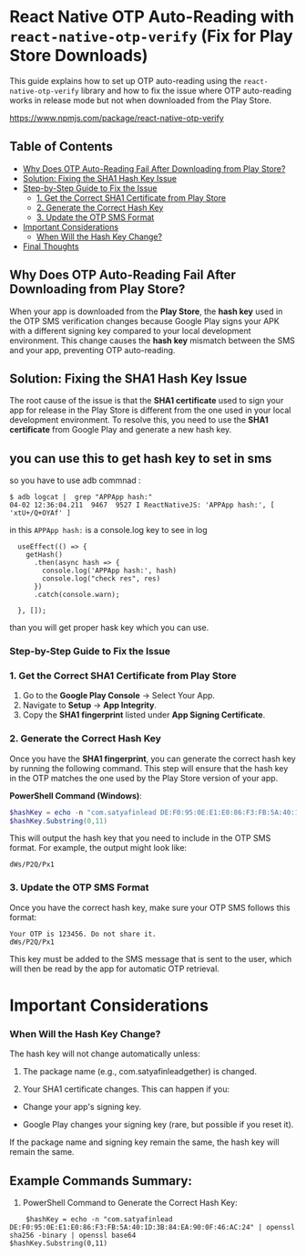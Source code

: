 # React Native OTP Auto-Reading with `react-native-otp-verify` (Fix for Play Store Downloads)

This guide explains how to set up OTP auto-reading using the `react-native-otp-verify` library and how to fix the issue where OTP auto-reading works in release mode but not when downloaded from the Play Store.


https://www.npmjs.com/package/react-native-otp-verify

## Table of Contents
- [Why Does OTP Auto-Reading Fail After Downloading from Play Store?](#why-does-otp-auto-reading-fail-after-downloading-from-play-store)
- [Solution: Fixing the SHA1 Hash Key Issue](#solution-fixing-the-sha1-hash-key-issue)
- [Step-by-Step Guide to Fix the Issue](#step-by-step-guide-to-fix-the-issue)
  - [1. Get the Correct SHA1 Certificate from Play Store](#1-get-the-correct-sha1-certificate-from-play-store)
  - [2. Generate the Correct Hash Key](#2-generate-the-correct-hash-key)
  - [3. Update the OTP SMS Format](#3-update-the-otp-sms-format)
- [Important Considerations](#important-considerations)
  - [When Will the Hash Key Change?](#when-will-the-hash-key-change)
- [Final Thoughts](#final-thoughts)

## Why Does OTP Auto-Reading Fail After Downloading from Play Store?

When your app is downloaded from the **Play Store**, the **hash key** used in the OTP SMS verification changes because Google Play signs your APK with a different signing key compared to your local development environment. This change causes the **hash key** mismatch between the SMS and your app, preventing OTP auto-reading.

## Solution: Fixing the SHA1 Hash Key Issue

The root cause of the issue is that the **SHA1 certificate** used to sign your app for release in the Play Store is different from the one used in your local development environment. To resolve this, you need to use the **SHA1 certificate** from Google Play and generate a new hash key.


## you can use this to get hash key to set in sms 
so you have to use adb commnad :

```
$ adb logcat |  grep "APPApp hash:"
04-02 12:36:04.211  9467  9527 I ReactNativeJS: 'APPApp hash:', [ 'xtU+/Q+OYAf' ]

```

in this `APPApp hash:` is a console.log key to see in log 

```
  useEffect(() => {
    getHash()
      .then(async hash => {
        console.log('APPApp hash:', hash)
        console.log("check res", res)
      })
      .catch(console.warn);

  }, []);
```

than you will get proper hask key which you can use.


### Step-by-Step Guide to Fix the Issue

### 1. Get the Correct SHA1 Certificate from Play Store

1. Go to the **Google Play Console** → Select Your App.
2. Navigate to **Setup** → **App Integrity**.
3. Copy the **SHA1 fingerprint** listed under **App Signing Certificate**.

### 2. Generate the Correct Hash Key

Once you have the **SHA1 fingerprint**, you can generate the correct hash key by running the following command. This step will ensure that the hash key in the OTP matches the one used by the Play Store version of your app.

**PowerShell Command (Windows)**:
```powershell
$hashKey = echo -n "com.satyafinlead DE:F0:95:0E:E1:E0:86:F3:FB:5A:40:1D:3B:84:EA:90:0F:46:AC:24" | openssl sha256 -binary | openssl base64
$hashKey.Substring(0,11)
```

This will output the hash key that you need to include in the OTP SMS format.
For example, the output might look like:


```
dWs/P2Q/Px1

```

### 3. Update the OTP SMS Format
Once you have the correct hash key, make sure your OTP SMS follows this format:

```
Your OTP is 123456. Do not share it.
dWs/P2Q/Px1
```

This key must be added to the SMS message that is sent to the user, which will then be read by the app for automatic OTP retrieval.

# Important Considerations
### When Will the Hash Key Change?
The hash key will not change automatically unless:

1. The package name (e.g., com.satyafinleadgether) is changed.

2. Your SHA1 certificate changes. This can happen if you:

 - Change your app's signing key.

 - Google Play changes your signing key (rare, but possible if you reset it).

If the package name and signing key remain the same, the hash key will remain the same.


## Example Commands Summary:

1. PowerShell Command to Generate the Correct Hash Key:

```
    $hashKey = echo -n "com.satyafinlead DE:F0:95:0E:E1:E0:86:F3:FB:5A:40:1D:3B:84:EA:90:0F:46:AC:24" | openssl sha256 -binary | openssl base64
$hashKey.Substring(0,11)

```
